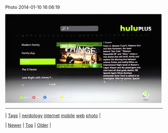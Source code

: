 <!--
title: Photo 2014-01-10 16
date: 2020-06-28T15:27:00.243Z
tags: nerdology, internet, mobile, web, photo
-->


Photo 2014-01-10 16:06:19

![](72875657627-0.jpg)

<!--BOTTOM-POST-NAVIGATION-->
---

| [Tags](tags.md) | [nerdology](tag-nerdology.md) [internet](tag-internet.md) [mobile](tag-mobile.md) [web](tag-web.md) [photo](tag-photo.md) |

| [Newer](72875050993.md) | [Top](index.md) | [Older](72875761631.md) |